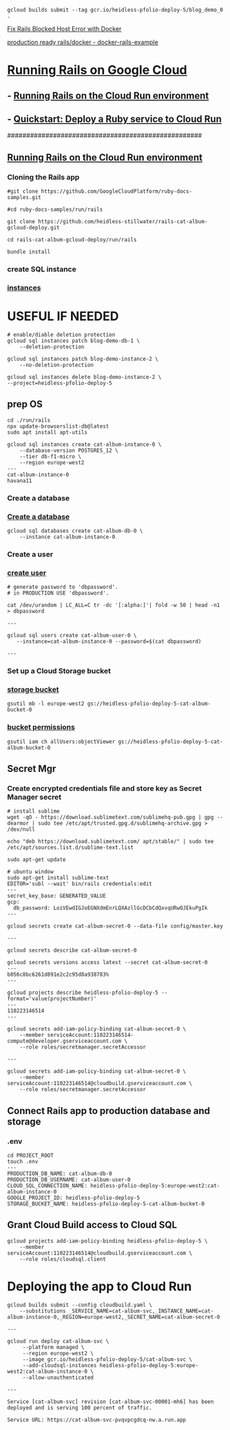 
```
gcloud builds submit --tag gcr.io/heidless-pfolio-deploy-5/blog_demo_0 .

```

[Fix Rails Blocked Host Error with Docker](https://danielabaron.me/blog/rails-blocked-host-docker-fix/)

[production ready rails/docker - docker-rails-example](https://github.com/nickjj/docker-rails-example)

# [Running Rails on Google Cloud](https://cloud.google.com/ruby/rails)
## - [Running Rails on the Cloud Run environment ](https://cloud.google.com/ruby/rails/run)
## - [Quickstart: Deploy a Ruby service to Cloud Run](https://cloud.google.com/run/docs/quickstarts/build-and-deploy/deploy-ruby-service)

###################################################

## [Running Rails on the Cloud Run environment ](https://cloud.google.com/ruby/rails/run)

### Cloning the Rails app
```
#git clone https://github.com/GoogleCloudPlatform/ruby-docs-samples.git

#cd ruby-docs-samples/run/rails

git clone https://github.com/heidless-stillwater/rails-cat-album-gcloud-deploy.git

cd rails-cat-album-gcloud-deploy/run/rails

bundle install
```

### create SQL instance
### [instances](https://console.cloud.google.com/sql/instances?project=heidless-pfolio-deploy-5)

# USEFUL IF NEEDED
```
# enable/diable deletion protection
gcloud sql instances patch blog-demo-db-1 \
    --deletion-protection

gcloud sql instances patch blog-demo-instance-2 \
    --no-deletion-protection

```

```
gcloud sql instances delete blog-demo-instance-2 \
--project=heidless-pfolio-deploy-5

```

## prep OS
```
cd ./run/rails
npx update-browserslist-db@latest
sudo apt install apt-utils
```

```
gcloud sql instances create cat-album-instance-0 \
    --database-version POSTGRES_12 \
    --tier db-f1-micro \
    --region europe-west2
---
cat-album-instance-0
havana11
```

### Create a database
### [Create a database](https://console.cloud.google.com/sql/instances/blog-demo-instance-1/databases?project=heidless-pfolio-deploy-5)

```
gcloud sql databases create cat-album-db-0 \
    --instance cat-album-instance-0

```

### Create a user
### [create user](https://console.cloud.google.com/sql/instances/blog-demo-instance-1/users?project=heidless-pfolio-deploy-5)

```
# generate password to 'dbpassword'.
# in PRODUCTION USE 'dbpassword'. 

cat /dev/urandom | LC_ALL=C tr -dc '[:alpha:]'| fold -w 50 | head -n1 > dbpassword

---

gcloud sql users create cat-album-user-0 \
   --instance=cat-album-instance-0 --password=$(cat dbpassword)

---

```
### Set up a Cloud Storage bucket
### [storage bucket](https://console.cloud.google.com/storage/browser?referrer=search&project=heidless-pfolio-deploy-5&prefix=&forceOnBucketsSortingFiltering=true)

```
gsutil mb -l europe-west2 gs://heidless-pfolio-deploy-5-cat-album-bucket-0
```

### [bucket permissions]()
```
gsutil iam ch allUsers:objectViewer gs://heidless-pfolio-deploy-5-cat-album-bucket-0

```

## Secret Mgr
### Create encrypted credentials file and store key as Secret Manager secret
```
# install sublime
wget -qO - https://download.sublimetext.com/sublimehq-pub.gpg | gpg --dearmor | sudo tee /etc/apt/trusted.gpg.d/sublimehq-archive.gpg > /dev/null

echo "deb https://download.sublimetext.com/ apt/stable/" | sudo tee /etc/apt/sources.list.d/sublime-text.list

sudo apt-get update

# ubuntu window
sudo apt-get install sublime-text
EDITOR='subl --wait' bin/rails credentials:edit
---
secret_key_base: GENERATED_VALUE
gcp:
  db_password: LoiVEwdIGJoEGNXdmEnrLQXAzllGcDCbCdQxvqURwOJEkuPgIk
---
```

```
gcloud secrets create cat-album-secret-0 --data-file config/master.key

---

gcloud secrets describe cat-album-secret-0

gcloud secrets versions access latest --secret cat-album-secret-0
---
b056c8bc6261d891e2c2c95d8a938783%
---

```

```
gcloud projects describe heidless-pfolio-deploy-5 --format='value(projectNumber)'
---
110223146514
---
```

```
gcloud secrets add-iam-policy-binding cat-album-secret-0 \
    --member serviceAccount:110223146514-compute@developer.gserviceaccount.com \
    --role roles/secretmanager.secretAccessor

---

gcloud secrets add-iam-policy-binding cat-album-secret-0 \
    --member serviceAccount:110223146514@cloudbuild.gserviceaccount.com \
    --role roles/secretmanager.secretAccessor

```

## Connect Rails app to production database and storage
### .env
```
cd PROJECT_ROOT
touch .env
---
PRODUCTION_DB_NAME: cat-album-db-0
PRODUCTION_DB_USERNAME: cat-album-user-0
CLOUD_SQL_CONNECTION_NAME: heidless-pfolio-deploy-5:europe-west2:cat-album-instance-0
GOOGLE_PROJECT_ID: heidless-pfolio-deploy-5
STORAGE_BUCKET_NAME: heidless-pfolio-deploy-5-cat-album-bucket-0
```

## Grant Cloud Build access to Cloud SQL
```
gcloud projects add-iam-policy-binding heidless-pfolio-deploy-5 \
    --member serviceAccount:110223146514@cloudbuild.gserviceaccount.com \
    --role roles/cloudsql.client

```

# Deploying the app to Cloud Run

```
gcloud builds submit --config cloudbuild.yaml \
    --substitutions _SERVICE_NAME=cat-album-svc,_INSTANCE_NAME=cat-album-instance-0,_REGION=europe-west2,_SECRET_NAME=cat-album-secret-0

---

gcloud run deploy cat-album-svc \
     --platform managed \
     --region europe-west2 \
     --image gcr.io/heidless-pfolio-deploy-5/cat-album-svc \
     --add-cloudsql-instances heidless-pfolio-deploy-5:europe-west2:cat-album-instance-0 \
     --allow-unauthenticated

---

Service [cat-album-svc] revision [cat-album-svc-00001-mh6] has been deployed and is serving 100 percent of traffic.

Service URL: https://cat-album-svc-pvqvpcgdcq-nw.a.run.app

```

